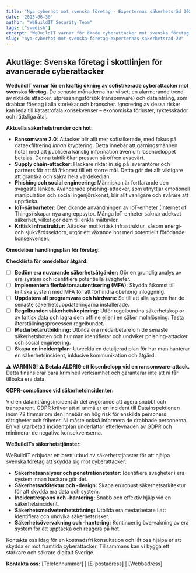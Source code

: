 ```yaml
---
title: "Nya cyberhot mot svenska företag - Experternas säkerhetsråd 2025"
date: '2025-06-30'
author: "WeBuildIT Security Team"
tags: ["swedish"]
excerpt: "WeBuildIT varnar för ökade cyberattacker mot svenska företag. De senaste månaderna har vi sett en markant ökning av ..."
slug: "nya-cyberhot-mot-svenska-foretag-experternas-sakerhetsrad-20"
---
```

## Akutläge: Svenska företag i skottlinjen för avancerade cyberattacker

**WeBuildIT varnar för en kraftig ökning av sofistikerade cyberattacker mot svenska företag.**  De senaste månaderna har vi sett en alarmerande trend av riktade attacker, utpressningsförsök (ransomware) och dataintrång, som drabbar företag i alla storlekar och branscher.  Ignorering av dessa risker kan leda till katastrofala konsekvenser – ekonomiska förluster, ryktesskador och rättsliga åtal.

**Aktuella säkerhetstrender och hot:**

* **Ransomware 2.0:**  Attacker blir allt mer sofistikerade, med fokus på dataexfiltrering *innan* kryptering. Detta innebär att gärningsmännen hotar med att publicera känslig information även om lösenbeloppet betalas.  Denna taktik ökar pressen på offren avsevärt.
* **Supply chain-attacker:**  Hackare riktar in sig på leverantörer och partners för att få åtkomst till ett större mål. Detta gör det allt viktigare att granska och säkra hela värdekedjan.
* **Phishing och social engineering:**  Människan är fortfarande den svagaste länken.  Avancerade phishing-attacker, som utnyttjar emotionell manipulation och social ingenjörskonst, blir allt vanligare och svårare att upptäcka.
* **IoT-sårbarheter:**  Den ökande användningen av IoT-enheter (Internet of Things) skapar nya angreppsytor.  Många IoT-enheter saknar adekvat säkerhet, vilket gör dem till enkla måltavlor.
* **Kritisk infrastruktur:**  Attacker mot kritisk infrastruktur, såsom energi- och sjukvårdssektorn, utgör ett växande hot med potentiellt förödande konsekvenser.


**Omedelbar handlingsplan för företag:**

**Checklista för omedelbar åtgärd:**

* [ ] **Bedöm era nuvarande säkerhetsåtgärder:**  Gör en grundlig analys av era system och identifiera potentiella svagheter.
* [ ] **Implementera flerfaktorsautentisering (MFA):**  Skydda åtkomst till kritiska system med MFA för att förhindra obehörig inloggning.
* [ ] **Uppdatera all programvara och hårdvara:**  Se till att alla system har de senaste säkerhetsuppdateringarna installerade.
* [ ] **Regelbunden säkerhetskopiering:**  Utför regelbundna säkerhetskopior av kritisk data och lagra dem offline eller i en säker molnlösning.  Testa återställningsprocessen regelbundet.
* [ ] **Medarbetarutbildning:**  Utbilda era medarbetare om de senaste säkerhetshoten och hur man identifierar och undviker phishing-attacker och social engineering.
* [ ] **Skapa en incidentplan:**  Utveckla en detaljerad plan för hur man hanterar en säkerhetsincident, inklusive kommunikation och åtgärd.

**⚠️ VARNING! ⚠️ Betala ALDRIG ett lösenbelopp vid en ransomware-attack.** Detta finansierar bara kriminell verksamhet och garanterar inte att ni får tillbaka era data.

**GDPR-compliance vid säkerhetsincidenter:**

Vid en dataintrångsincident är det avgörande att agera snabbt och transparent. GDPR kräver att ni anmäler en incident till Datainspektionen inom 72 timmar om den innebär en hög risk för enskilda personers rättigheter och friheter.  Ni måste också informera de drabbade personerna.  En väl utarbetad incidentplan underlättar efterlevnaden av GDPR och minimerar de negativa konsekvenserna.

**WeBuildITs säkerhetstjänster:**

WeBuildIT erbjuder ett brett utbud av säkerhetstjänster för att hjälpa svenska företag att skydda sig mot cyberattacker:

* **Säkerhetsanalyser och penetrationstester:**  Identifiera svagheter i era system innan hackare gör det.
* **Säkerhetsarkitektur och -design:**  Skapa en robust säkerhetsarkitektur för att skydda era data och system.
* **Incidentrespons och -hantering:**  Snabb och effektiv hjälp vid en säkerhetsincident.
* **Säkerhetsmedvetenhetsträning:**  Utbilda era medarbetare i att identifiera och undvika säkerhetsrisker.
* **Säkerhetsövervakning och -hantering:**  Kontinuerlig övervakning av era system för att upptäcka och reagera på hot.


Kontakta oss idag för en kostnadsfri konsultation och låt oss hjälpa er att skydda er mot framtida cyberattacker.  Tillsammans kan vi bygga ett starkare och säkrare digitalt Sverige.


**Kontakta oss:** [Telefonnummer] | [E-postadress] | [Webbadress]
